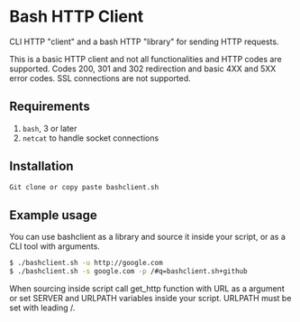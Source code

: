 # Bash HTTP Client

CLI HTTP "client" and a bash HTTP "library" for sending HTTP requests.

This is a basic HTTP client and not all functionalities and HTTP codes are supported. Codes 200, 301 and 302 redirection and basic 4XX and 5XX error codes. SSL connections are not supported.

## Requirements

  1. `bash`, 3 or later
  2. `netcat` to handle socket connections

## Installation

```sh
Git clone or copy paste bashclient.sh
```

## Example usage

You can use bashclient as a library and source it inside your script, or as a CLI tool with arguments.

```sh
$ ./bashclient.sh -u http://google.com
$ ./bashclient.sh -s google.com -p /#q=bashclient.sh+github
```
When sourcing inside script call get_http function with URL as a argument or set SERVER and URLPATH variables inside your script. URLPATH must be set with leading /.